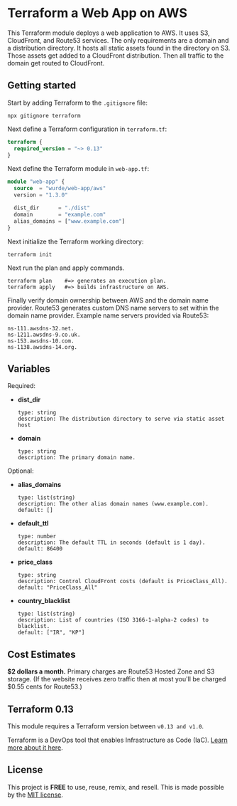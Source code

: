# Terraform a Web App on AWS

This Terraform module deploys a web application to AWS.
It uses S3, CloudFront, and Route53 services. The only
requirements are a domain and a distribution directory.
It hosts all static assets found in the directory on S3.
Those assets get added to a CloudFront distribution.
Then all traffic to the domain get routed to CloudFront.

## Getting started

Start by adding Terraform to the `.gitignore` file:

    npx gitignore terraform

Next define a Terraform configuration in `terraform.tf`:

```terraform
terraform {
  required_version = "~> 0.13"
}
```

Next define the Terraform module in `web-app.tf`:

```terraform
module "web-app" {
  source  = "wurde/web-app/aws"
  version = "1.3.0"

  dist_dir      = "./dist"
  domain        = "example.com"
  alias_domains = ["www.example.com"]
}
```

Next initialize the Terraform working directory:

    terraform init

Next run the plan and apply commands.
    
    terraform plan    #=> generates an execution plan.
    terraform apply   #=> builds infrastructure on AWS.

Finally verify domain ownership between AWS and the domain
name provider. Route53 generates custom DNS name servers
to set within the domain name provider. Example name
servers provided via Route53:

    ns-111.awsdns-32.net. 
    ns-1211.awsdns-9.co.uk.
    ns-153.awsdns-10.com.
    ns-1138.awsdns-14.org.

## Variables

Required:

- **dist_dir**

      type: string
      description: The distribution directory to serve via static asset host

- **domain**

      type: string
      description: The primary domain name.

Optional:

- **alias_domains**

      type: list(string)
      description: The other alias domain names (www.example.com).
      default: []

- **default_ttl**

      type: number
      description: The default TTL in seconds (default is 1 day).
      default: 86400

- **price_class**

      type: string
      description: Control CloudFront costs (default is PriceClass_All).
      default: "PriceClass_All"

- **country_blacklist**

      type: list(string)
      description: List of countries (ISO 3166-1-alpha-2 codes) to blacklist.
      default: ["IR", "KP"]

## Cost Estimates

**$2 dollars a month.**
Primary charges are Route53 Hosted Zone and S3 storage.
(If the website receives zero traffic then at most you'll be
charged $0.55 cents for Route53.)

## Terraform 0.13

This module requires a Terraform version between `v0.13 and v1.0`.

Terraform is a DevOps tool that enables Infrastructure as Code (IaC).
[Learn more about it here](https://www.terraform.io).

## License

This project is __FREE__ to use, reuse, remix, and resell.
This is made possible by the [MIT license](/LICENSE).
